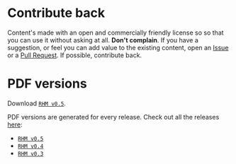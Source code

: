 
# Contribute back

Content's made with an open and commercially friendly license so so that you can use it without asking at all. **Don't complain**. If you have a suggestion, or feel you can add value to the existing content, open an [Issue](issues) or a [Pull Request](pulls). If possible, contribute back.

# PDF versions

Download [`RHM v0.5`](https://github.com/vmayoral/robot_hacking_manual/releases/download/0.5/RHM.pdf).

PDF versions are generated for every release. Check out all the releases [here](https://github.com/vmayoral/robot_hacking_manual/releases):

- [`RHM v0.5`](https://github.com/vmayoral/robot_hacking_manual/releases/download/0.5/RHM.pdf)
- [`RHM v0.4`](https://github.com/vmayoral/robot_hacking_manual/releases/download/0.4/RHM.pdf)
- [`RHM v0.3`](https://github.com/vmayoral/robot_hacking_manual/releases/download/0.3/RHM.pdf)
